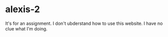 # alexis-2
It's for an assignment.
I don't ubderstand how to use this website.
I have no clue what I'm doing.
